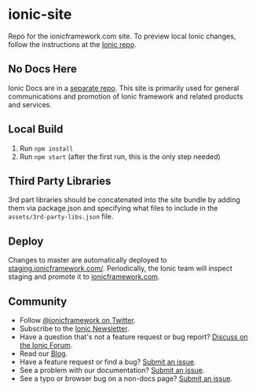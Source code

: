 ionic-site
==========

Repo for the ionicframework.com site.  To preview local Ionic changes, follow the instructions at the [Ionic repo](https://github.com/ionic-team/ionic#documentation).

## No Docs Here

Ionic Docs are in a [separate repo](https://github.com/ionic-team/ionic-docs/). This site is primarily used for general communications and promotion of Ionic framework and related products and services. 

## Local Build

1. Run `npm install`
2. Run `npm start` (after the first run, this is the only step needed)


## Third Party Libraries

3rd part libraries should be concatenated into the site bundle by adding them via package.json and specifying what files to include in the `assets/3rd-party-libs.json` file. 


## Deploy

Changes to master are automatically deployed to  [staging.ionicframework.com/](https://staging.ionicframework.com/). Periodically, the Ionic team will inspect staging and promote it to [ionicframework.com](https://ionicframework.com).


## Community

* Follow [@ionicframework on Twitter](https://twitter.com/ionicframework).
* Subscribe to the [Ionic Newsletter](https://ionicframework.com/subscribe/).
* Have a question that's not a feature request or bug report? [Discuss on the Ionic Forum](https://forum.ionicframework.com/).
* Read our [Blog](https://ionicframework.com/blog/).
* Have a feature request or find a bug? [Submit an issue](https://github.com/ionic-team/ionic/issues).
* See a problem with our documentation? [Submit an issue](https://github.com/ionic-team/ionic-docs/issues).
* See a typo or browser bug on a non-docs page? [Submit an issue](https://github.com/ionic-team/ionic-site/issues).
